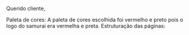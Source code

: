 Querido cliente,

Paleta de cores: A paleta de cores escolhida foi vermelho e preto pois o logo do samurai era vermelha e preta.
Estruturação das páginas: 